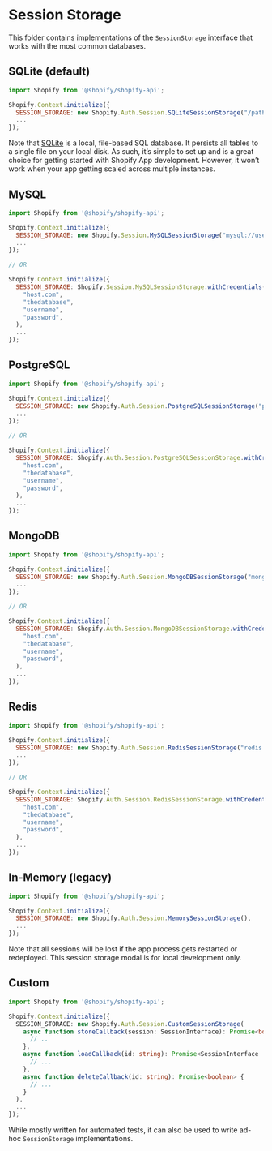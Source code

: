 # Session Storage

This folder contains implementations of the `SessionStorage` interface that works with the most common databases.

## SQLite (default)

```js
import Shopify from '@shopify/shopify-api';

Shopify.Context.initialize({
  SESSION_STORAGE: new Shopify.Auth.Session.SQLiteSessionStorage("/path/to/your.db"),
  ...
});
```

Note that [SQLite] is a local, file-based SQL database. It persists all tables to a single file on your local disk. As such, it’s simple to set up and is a great choice for getting started with Shopify App development. However, it won’t work when your app getting scaled across multiple instances.

## MySQL

```js
import Shopify from '@shopify/shopify-api';

Shopify.Context.initialize({
  SESSION_STORAGE: new Shopify.Session.MySQLSessionStorage("mysql://username:password@host/database"),
  ...
});

// OR

Shopify.Context.initialize({
  SESSION_STORAGE: Shopify.Session.MySQLSessionStorage.withCredentials(
    "host.com",
    "thedatabase",
    "username",
    "password",
  ),
  ...
});
```

## PostgreSQL

```js
import Shopify from '@shopify/shopify-api';

Shopify.Context.initialize({
  SESSION_STORAGE: new Shopify.Auth.Session.PostgreSQLSessionStorage("postgres://username:password@host/database"),
  ...
});

// OR

Shopify.Context.initialize({
  SESSION_STORAGE: Shopify.Auth.Session.PostgreSQLSessionStorage.withCredentials(
    "host.com",
    "thedatabase",
    "username",
    "password",
  ),
  ...
});
```

## MongoDB

```js
import Shopify from '@shopify/shopify-api';

Shopify.Context.initialize({
  SESSION_STORAGE: new Shopify.Auth.Session.MongoDBSessionStorage("mongodb://username:password@host/", "database"),
  ...
});

// OR

Shopify.Context.initialize({
  SESSION_STORAGE: Shopify.Auth.Session.MongoDBSessionStorage.withCredentials(
    "host.com",
    "thedatabase",
    "username",
    "password",
  ),
  ...
});
```

## Redis

```js
import Shopify from '@shopify/shopify-api';

Shopify.Context.initialize({
  SESSION_STORAGE: new Shopify.Auth.Session.RedisSessionStorage("redis://username:password@host/database"),
  ...
});

// OR

Shopify.Context.initialize({
  SESSION_STORAGE: Shopify.Auth.Session.RedisSessionStorage.withCredentials(
    "host.com",
    "thedatabase",
    "username",
    "password",
  ),
  ...
});
```

## In-Memory (legacy)

```js
import Shopify from '@shopify/shopify-api';

Shopify.Context.initialize({
  SESSION_STORAGE: new Shopify.Auth.Session.MemorySessionStorage(),
  ...
});
```

Note that all sessions will be lost if the app process gets restarted or redeployed. This session storage modal is for local development only.

## Custom

```ts
import Shopify from '@shopify/shopify-api';

Shopify.Context.initialize({
  SESSION_STORAGE: new Shopify.Auth.Session.CustomSessionStorage(
    async function storeCallback(session: SessionInterface): Promise<boolean> {
      // ..
    },
    async function loadCallback(id: string): Promise<SessionInterface | undefined> {
      // ...
    },
    async function deleteCallback(id: string): Promise<boolean> {
      // ...
    }
  ),
  ...
});
```

While mostly written for automated tests, it can also be used to write ad-hoc `SessionStorage` implementations.

[sqlite]: https://www.sqlite.org/
